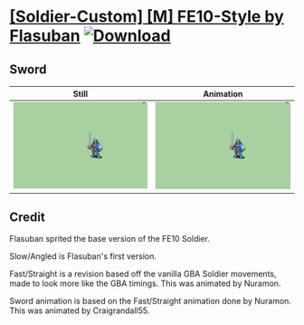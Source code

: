 # [\[Soldier-Custom\] \[M\] FE10-Style by Flasuban](./) [![Download](https://img.shields.io/badge/Download--red?style=social&logo=github)](https://minhaskamal.github.io/DownGit/#/home?url=https://github.com/Klokinator/FE-Repo/tree/main/Battle%20Animations%2FInfantry%20-%20(Lnc)%20Soldiers%2C%20Halberdiers%2F%5BSoldier-Custom%5D%20%5BM%5D%20FE10-Style%20by%20Flasuban%2F1.%20Sword)

## Sword

| Still | Animation |
| :---: | :-------: |
| ![Sword still](./Sword_000.png) | ![Sword](./Sword.gif) |

## Credit

Flasuban sprited the base version of the FE10 Soldier.

Slow/Angled is Flasuban's first version.

Fast/Straight is a revision based off the vanilla GBA Soldier movements, made to look more like the GBA timings. This was animated by Nuramon.

Sword animation is based on the Fast/Straight animation done by Nuramon. This was animated by Craigrandall55.
